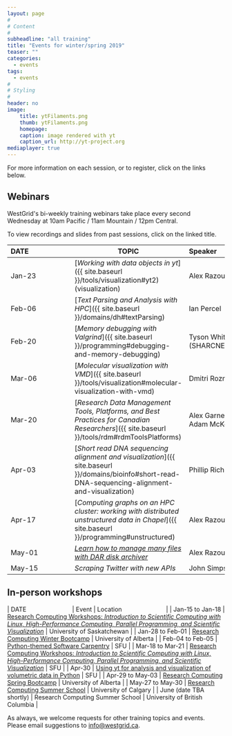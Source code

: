 ```yaml
---
layout: page
#
# Content
#
subheadline: "all training"
title: "Events for winter/spring 2019"
teaser: ""
categories:
  - events
tags:
  - events
#
# Styling
#
header: no
image:
    title: ytFilaments.png
    thumb: ytFilaments.png
    homepage:
    caption: image rendered with yt
    caption_url: http://yt-project.org
mediaplayer: true
---
```


For more information on each session, or to register, click on the links below.




## Webinars

WestGrid's bi-weekly training webinars take place every second Wednesday at 10am Pacific / 11am Mountain
/ 12pm Central.

To view recordings and slides from past sessions, click on the linked title.

| DATE&nbsp;&nbsp;&nbsp;&nbsp;&nbsp;&nbsp;&nbsp;&nbsp;&nbsp;&nbsp;&nbsp;&nbsp;&nbsp;&nbsp;&nbsp;&nbsp;&nbsp;&nbsp;&nbsp;&nbsp;&nbsp; | TOPIC | Speaker&nbsp;&nbsp;&nbsp;&nbsp;&nbsp;&nbsp;&nbsp;&nbsp;&nbsp;&nbsp;&nbsp;&nbsp;&nbsp;&nbsp;&nbsp;&nbsp;&nbsp;&nbsp;&nbsp;&nbsp;&nbsp;&nbsp;&nbsp;&nbsp;&nbsp;&nbsp;&nbsp; |
| ------------- | --------------- | ----------------- |
| Jan-23 | [*Working with data objects in yt*]({{ site.baseurl }}/tools/visualization#yt2) (visualization) | Alex Razoumov |
| Feb-06 | [*Text Parsing and Analysis with HPC*]({{ site.baseurl }}/domains/dh#textParsing)| Ian Percel |
| Feb-20 | [*Memory debugging with Valgrind*]({{ site.baseurl }}/programming#debugging-and-memory-debugging) | Tyson Whitehead (SHARCNET) |
| Mar-06 | [*Molecular visualization with VMD*]({{ site.baseurl }}/tools/visualization#molecular-visualization-with-vmd) | Dmitri Rozmanov |
| Mar-20 | [*Research Data Management Tools, Platforms, and Best Practices for Canadian Researchers*]({{ site.baseurl }}/tools/rdm#rdmToolsPlatforms) | Alex Garnett (SFU) and Adam McKenzie |
| Apr-03 | [*Short read DNA sequencing alignment and visualization*]({{ site.baseurl }}/domains/bioinfo#short-read-DNA-sequencing-alignment-and-visualization) | Phillip Richmond (UBC) |
| Apr-17 | [*Computing graphs on an HPC cluster: working with distributed unstructured data in Chapel*]({{ site.baseurl }}/programming#unstructured) | Alex Razoumov |
| May-01 | [*Learn how to manage many files with DAR disk archiver*](https://www.eventbrite.ca/e/learn-how-to-manage-many-files-with-dar-disk-archiver-registration-60049359250) | Alex Razoumov |
| May-15 | *Scraping Twitter with new APIs* | John Simpson |







## In-person workshops

| DATE&nbsp;&nbsp;&nbsp;&nbsp;&nbsp;&nbsp;&nbsp;&nbsp;&nbsp;&nbsp;&nbsp;&nbsp;&nbsp;&nbsp;&nbsp;&nbsp;&nbsp;&nbsp;&nbsp;&nbsp;&nbsp;&nbsp;&nbsp;&nbsp;&nbsp;&nbsp; | Event | Location&nbsp;&nbsp;&nbsp;&nbsp;&nbsp;&nbsp;&nbsp;&nbsp;&nbsp;&nbsp;&nbsp;&nbsp;&nbsp;&nbsp;&nbsp;&nbsp;&nbsp;&nbsp;&nbsp;&nbsp;&nbsp;&nbsp;&nbsp;&nbsp;&nbsp; |
| Jan-15 to Jan-18 | [Research Computing Workshops: *Introduction to Scientific Computing with Linux, High-Performance Computing, Parallel Programming, and Scientific Visualization*](https://www.eventbrite.ca/e/research-computing-workshops-university-of-saskatchewan-registration-52948538504) | University of Saskatchewan |
| Jan-28 to Feb-01 | [Research Computing Winter Bootcamp](https://ist.ualberta.ca/blog/news/get-ready-research-computing-winter-bootcamp) | University of Alberta |
| Feb-04 to Feb-05 | [Python-themed Software Carpentry](https://computecanada.github.io/2019-02-04-sfu) | SFU |
| Mar-18 to Mar-21 | [Research Computing Workshops: *Introduction to Scientific Computing with Linux, High-Performance Computing, Parallel Programming, and Scientific Visualization*](https://www.eventbrite.ca/e/research-computing-workshops-simon-fraser-university-big-data-hub-registration-56308425015) | SFU |
| Apr-30 | [Using yt for analysis and visualization of volumetric data in Python](https://github.com/sciprog-sfu/sciprog-sfu.github.io/issues/200) | SFU |
| Apr-29 to May-03 | [Research Computing Spring Bootcamp](https://ist.ualberta.ca/blog/news/get-ready-research-computing-spring-bootcamp) | University of Alberta |
| May-27 to May-30 | [Research Computing Summer School](http://bit.ly/calgarySchool19) | University of Calgary |
| June (date TBA shortly) | Research Computing Summer School | University of British Columbia |




As always, we welcome requests for other training topics and events. Please email suggestions to
info@westgrid.ca.
